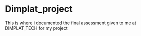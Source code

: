 # Dimplat_project
This is where i documented the final assessment given to me at DIMPLAT_TECH for my project

